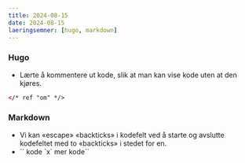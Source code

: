 ```yaml
---
title: 2024-08-15
date: 2024-08-15
laeringsemner: [hugo, markdown]
---
```

### Hugo
* Lærte å kommentere ut kode, slik at man kan vise kode uten at den kjøres. 
```html
</* ref "om" */> 
```

### Markdown
* Vi kan «escape» «backticks» i kodefelt ved å starte og avslutte kodefeltet med to  «backticks» i stedet for en.
* \`\` kode \`x\` mer kode\``
